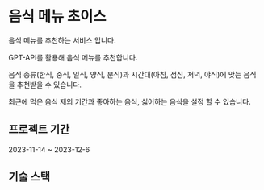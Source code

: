 # 음식 메뉴 초이스

음식 메뉴를 추천하는 서비스 입니다.

GPT-API를 활용해 음식 메뉴를 추천합니다.

음식 종류(한식, 중식, 일식, 양식, 분식)과 시간대(아침, 점심, 저녁, 야식)에 맞는 음식을 추천받을 수 있습니다.

최근에 먹은 음식 제외 기간과 좋아하는 음식, 싫어하는 음식을 설정 할 수 있습니다.

## 프로젝트 기간

2023-11-14 ~ 2023-12-6

## 기술 스택
